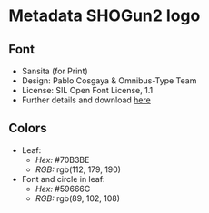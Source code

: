 # Metadata SHOGun2 logo

## Font
  * Sansita (for Print)
  * Design: Pablo Cosgaya & Omnibus-Type Team
  * License: SIL Open Font License, 1.1
  * Further details and download [here](http://omnibus-type.com/fonts/sansita.php)

## Colors
  * Leaf:
    * *Hex:* #70B3BE
    * *RGB:* rgb(112, 179, 190)
  * Font and circle in leaf:
    * *Hex:* #59666C
    * *RGB:* rgb(89, 102, 108)
